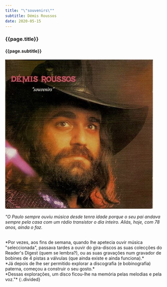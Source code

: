 ```yaml
---
title: "\"souvenirs\""
subtitle: Démis Roussos
date: 2020-05-15
---
```


### {{page.title}} ###
#### {{page.subtitle}} ####
![souvenirs](assets/images/album-list/dsc_1.jpg)

*"O Paulo sempre ouviu música desde tenra idade porque o seu pai andava sempre pela casa com um rádio transístor o dia inteiro. Aliás, hoje, com 78 anos, ainda o faz.*

<br/>
*Por vezes, aos fins de semana, quando lhe apetecia ouvir música "seleccionada", passava tardes a ouvir do gira-discos as suas colecções do Reader's Digest (quem se lembra?), ou as suas gravações num gravador de bobines de 4 pistas a válvulas (que ainda existe e ainda funciona).*

<br/>
*Já depois de lhe ser permitido explorar a discografia (e bobinografia) paterna, começou a construir o seu gosto.*

<br/>
*Dessas explorações, um disco ficou-lhe na memória pelas melodias e pela voz."*
{:.divided}